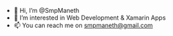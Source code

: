 - 👋 Hi, I’m @SmpManeth
- 👀 I’m interested in Web Development & Xamarin Apps
- 📫 You can reach me on smpmaneth@gmail.com

